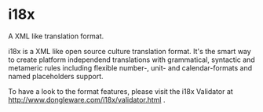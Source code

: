 i18x
====

A XML like translation format.

i18x is a XML like open source culture translation format.
It's the smart way to create platform independend translations with grammatical, syntactic and metameric rules including flexible number-, unit- and calendar-formats and named placeholders support.

To have a look to the format features, please visit the i18x Validator at http://www.dongleware.com/i18x/validator.html .
